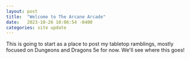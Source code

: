```yaml
---
layout: post
title:  "Welcome to The Arcane Arcade"
date:   2023-10-26 10:06:54 -0400
categories: site update
---
```

This is going to start as a place to post my tabletop ramblings, mostly focused on Dungeons and Dragons 5e for now. We'll see where this goes!